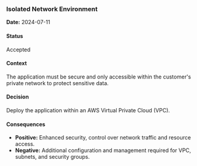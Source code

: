 ### Isolated Network Environment

**Date:** 2024-07-11

#### Status

Accepted

#### Context

The application must be secure and only accessible within the customer's private network to protect sensitive data.

#### Decision

Deploy the application within an AWS Virtual Private Cloud (VPC).

#### Consequences

- **Positive:** Enhanced security, control over network traffic and resource access.
- **Negative:** Additional configuration and management required for VPC, subnets, and security groups.